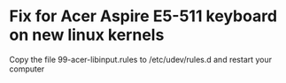 # Fix for Acer Aspire E5-511 keyboard on new linux kernels

Copy the file 99-acer-libinput.rules to /etc/udev/rules.d and restart your computer

